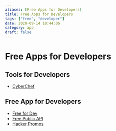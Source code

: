 ```yaml
---
aliases: [Free Apps for Developers]
title: Free Apps for Developers
tags: ["free", "developer"]
date: 2020-09-14 10:44:06
category: app
draft: false
---
```


# Free Apps for Developers

## Tools for Developers

- [CyberChef](https://gchq.github.io/CyberChef/)

## Free App for Developers

- [Free for Dev](https://free-for.dev/)
- [Free Public API](https://github.com/public-apis/public-apis)
- [Hacker Promos](https://www.hackerpromos.com/)
